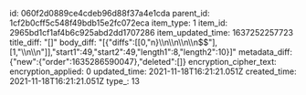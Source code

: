 id: 060f2d0889ce4cdeb96d88f37a4e1cda
parent_id: 1cf2b0cff5c548f49bdb15e2fc072eca
item_type: 1
item_id: 2965bd1cf1af4b6c925abd2dd1707286
item_updated_time: 1637252257723
title_diff: "[]"
body_diff: "[{\"diffs\":[[0,\"n}\\\n\\\n\\\n\\\n$$\"],[1,\"\\\n\\\n\"]],\"start1\":49,\"start2\":49,\"length1\":8,\"length2\":10}]"
metadata_diff: {"new":{"order":1635286590047},"deleted":[]}
encryption_cipher_text: 
encryption_applied: 0
updated_time: 2021-11-18T16:21:21.051Z
created_time: 2021-11-18T16:21:21.051Z
type_: 13